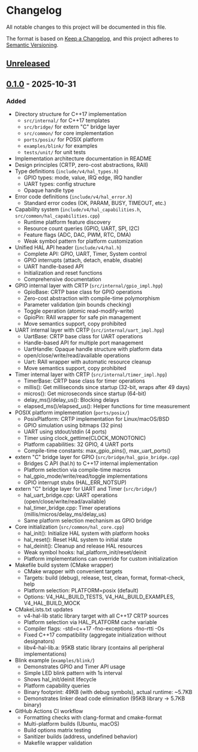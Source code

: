 # Changelog

All notable changes to this project will be documented in this file.

The format is based on [Keep a Changelog](https://keepachangelog.com/en/1.0.0/),
and this project adheres to [Semantic Versioning](https://semver.org/spec/v2.0.0.html).

## [Unreleased]

## [0.1.0] - 2025-10-31

### Added
- Directory structure for C++17 implementation
  - `src/internal/` for C++17 templates
  - `src/bridge/` for extern "C" bridge layer
  - `src/common/` for core implementation
  - `ports/posix/` for POSIX platform
  - `examples/blink/` for examples
  - `tests/unit/` for unit tests
- Implementation architecture documentation in README
- Design principles (CRTP, zero-cost abstractions, RAII)
- Type definitions (`include/v4/hal_types.h`)
  - GPIO types: mode, value, IRQ edge, IRQ handler
  - UART types: config structure
  - Opaque handle type
- Error code definitions (`include/v4/hal_error.h`)
  - Standard error codes (OK, PARAM, BUSY, TIMEOUT, etc.)
- Capability system (`include/v4/hal_capabilities.h`, `src/common/hal_capabilities.cpp`)
  - Runtime platform feature discovery
  - Resource count queries (GPIO, UART, SPI, I2C)
  - Feature flags (ADC, DAC, PWM, RTC, DMA)
  - Weak symbol pattern for platform customization
- Unified HAL API header (`include/v4/hal.h`)
  - Complete API: GPIO, UART, Timer, System control
  - GPIO interrupts (attach, detach, enable, disable)
  - UART handle-based API
  - Initialization and reset functions
  - Comprehensive documentation
- GPIO internal layer with CRTP (`src/internal/gpio_impl.hpp`)
  - GpioBase<Platform>: CRTP base class for GPIO operations
  - Zero-cost abstraction with compile-time polymorphism
  - Parameter validation (pin bounds checking)
  - Toggle operation (atomic read-modify-write)
  - GpioPin<Platform>: RAII wrapper for safe pin management
  - Move semantics support, copy prohibited
- UART internal layer with CRTP (`src/internal/uart_impl.hpp`)
  - UartBase<Platform>: CRTP base class for UART operations
  - Handle-based API for multiple port management
  - UartHandle: Opaque handle structure with platform data
  - open/close/write/read/available operations
  - Uart<Platform>: RAII wrapper with automatic resource cleanup
  - Move semantics support, copy prohibited
- Timer internal layer with CRTP (`src/internal/timer_impl.hpp`)
  - TimerBase<Platform>: CRTP base class for timer operations
  - millis(): Get milliseconds since startup (32-bit, wraps after 49 days)
  - micros(): Get microseconds since startup (64-bit)
  - delay_ms()/delay_us(): Blocking delays
  - elapsed_ms()/elapsed_us(): Helper functions for time measurement
- POSIX platform implementation (`ports/posix/`)
  - PosixPlatform: CRTP implementation for Linux/macOS/BSD
  - GPIO simulation using bitmaps (32 pins)
  - UART using stdout/stdin (4 ports)
  - Timer using clock_gettime(CLOCK_MONOTONIC)
  - Platform capabilities: 32 GPIO, 4 UART ports
  - Compile-time constants: max_gpio_pins(), max_uart_ports()
- extern "C" bridge layer for GPIO (`src/bridge/hal_gpio_bridge.cpp`)
  - Bridges C API (hal.h) to C++17 internal implementation
  - Platform selection via compile-time macros
  - hal_gpio_mode/write/read/toggle implementations
  - GPIO interrupt stubs (HAL_ERR_NOTSUP)
- extern "C" bridge layer for UART and Timer (`src/bridge/`)
  - hal_uart_bridge.cpp: UART operations (open/close/write/read/available)
  - hal_timer_bridge.cpp: Timer operations (millis/micros/delay_ms/delay_us)
  - Same platform selection mechanism as GPIO bridge
- Core initialization (`src/common/hal_core.cpp`)
  - hal_init(): Initialize HAL system with platform hooks
  - hal_reset(): Reset HAL system to initial state
  - hal_deinit(): Cleanup and release HAL resources
  - Weak symbol hooks: hal_platform_init/reset/deinit
  - Platform implementations can override for custom initialization
- Makefile build system (CMake wrapper)
  - CMake wrapper with convenient targets
  - Targets: build (debug), release, test, clean, format, format-check, help
  - Platform selection: PLATFORM=posix (default)
  - Options: V4_HAL_BUILD_TESTS, V4_HAL_BUILD_EXAMPLES, V4_HAL_BUILD_MOCK
- CMakeLists.txt updates
  - v4-hal-lib static library target with all C++17 CRTP sources
  - Platform selection via HAL_PLATFORM cache variable
  - Compiler flags: -std=c++17 -fno-exceptions -fno-rtti -Os
  - Fixed C++17 compatibility (aggregate initialization without designators)
  - libv4-hal-lib.a: 95KB static library (contains all peripheral implementations)
- Blink example (`examples/blink/`)
  - Demonstrates GPIO and Timer API usage
  - Simple LED blink pattern with 1s interval
  - Shows hal_init/deinit lifecycle
  - Platform capability queries
  - Binary footprint: 49KB (with debug symbols), actual runtime: ~5.7KB
  - Demonstrates linker dead code elimination (95KB library → 5.7KB binary)
- GitHub Actions CI workflow
  - Formatting checks with clang-format and cmake-format
  - Multi-platform builds (Ubuntu, macOS)
  - Build options matrix testing
  - Sanitizer builds (address, undefined behavior)
  - Makefile wrapper validation

[Unreleased]: https://github.com/kirisaki/V4-hal/compare/v0.1.0...HEAD
[0.1.0]: https://github.com/kirisaki/V4-hal/releases/tag/v0.1.0
